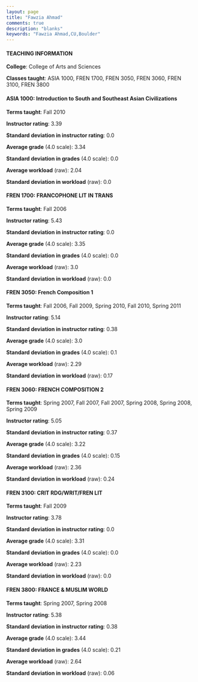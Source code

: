 ```yaml
---
layout: page
title: "Fawzia Ahmad" 
comments: true
description: "blanks"
keywords: "Fawzia Ahmad,CU,Boulder"
---
```

<head>
<script src="https://ajax.googleapis.com/ajax/libs/jquery/2.1.3/jquery.min.js"></script>
<script src="https://dl.dropboxusercontent.com/s/pc42nxpaw1ea4o9/highcharts.js?dl=0"></script>
<!-- <script src="../assets/js/highcharts.js"></script> -->
<style type="text/css">@font-face {
	font-family: "Bebas Neue";
	src: url(https://www.filehosting.org/file/details/544349/BebasNeue Regular.otf) format("opentype");
	}
	h1.Bebas { 
		font-family: "Bebas Neue", Verdana, Tahoma;
	}
</style>
</head>
	   
#### TEACHING INFORMATION

**College**: College of Arts and Sciences

**Classes taught**: ASIA 1000, FREN 1700, FREN 3050, FREN 3060, FREN 3100, FREN 3800

#### ASIA 1000: Introduction to South and Southeast Asian Civilizations

**Terms taught**: Fall 2010

**Instructor rating**: 3.39

**Standard deviation in instructor rating**: 0.0

**Average grade** (4.0 scale): 3.34

**Standard deviation in grades** (4.0 scale): 0.0

**Average workload** (raw): 2.04

**Standard deviation in workload** (raw): 0.0

#### FREN 1700: FRANCOPHONE LIT IN TRANS

**Terms taught**: Fall 2006

**Instructor rating**: 5.43

**Standard deviation in instructor rating**: 0.0

**Average grade** (4.0 scale): 3.35

**Standard deviation in grades** (4.0 scale): 0.0

**Average workload** (raw): 3.0

**Standard deviation in workload** (raw): 0.0

#### FREN 3050: French Composition 1

**Terms taught**: Fall 2006, Fall 2009, Spring 2010, Fall 2010, Spring 2011

**Instructor rating**: 5.14

**Standard deviation in instructor rating**: 0.38

**Average grade** (4.0 scale): 3.0

**Standard deviation in grades** (4.0 scale): 0.1

**Average workload** (raw): 2.29

**Standard deviation in workload** (raw): 0.17

#### FREN 3060: FRENCH COMPOSITION 2

**Terms taught**: Spring 2007, Fall 2007, Fall 2007, Spring 2008, Spring 2008, Spring 2009

**Instructor rating**: 5.05

**Standard deviation in instructor rating**: 0.37

**Average grade** (4.0 scale): 3.22

**Standard deviation in grades** (4.0 scale): 0.15

**Average workload** (raw): 2.36

**Standard deviation in workload** (raw): 0.24

#### FREN 3100: CRIT RDG/WRIT/FREN LIT

**Terms taught**: Fall 2009

**Instructor rating**: 3.78

**Standard deviation in instructor rating**: 0.0

**Average grade** (4.0 scale): 3.31

**Standard deviation in grades** (4.0 scale): 0.0

**Average workload** (raw): 2.23

**Standard deviation in workload** (raw): 0.0

#### FREN 3800: FRANCE & MUSLIM WORLD

**Terms taught**: Spring 2007, Spring 2008

**Instructor rating**: 5.38

**Standard deviation in instructor rating**: 0.38

**Average grade** (4.0 scale): 3.44

**Standard deviation in grades** (4.0 scale): 0.21

**Average workload** (raw): 2.64

**Standard deviation in workload** (raw): 0.06

